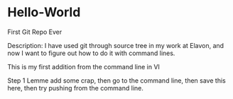 Hello-World
===========

First Git Repo Ever


Description:
I have used git through source tree in my work at Elavon, and now I want to figure out how to do it with command lines.

This is my first addition from the command line in VI

Step 1
Lemme add some crap, then go to the command line, then save this here, then try pushing from the command line.
